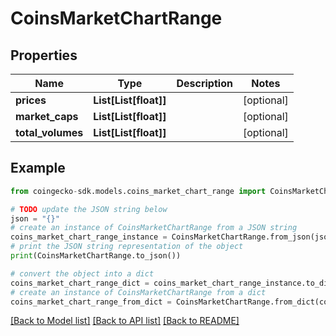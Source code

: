 # CoinsMarketChartRange


## Properties

Name | Type | Description | Notes
------------ | ------------- | ------------- | -------------
**prices** | **List[List[float]]** |  | [optional] 
**market_caps** | **List[List[float]]** |  | [optional] 
**total_volumes** | **List[List[float]]** |  | [optional] 

## Example

```python
from coingecko-sdk.models.coins_market_chart_range import CoinsMarketChartRange

# TODO update the JSON string below
json = "{}"
# create an instance of CoinsMarketChartRange from a JSON string
coins_market_chart_range_instance = CoinsMarketChartRange.from_json(json)
# print the JSON string representation of the object
print(CoinsMarketChartRange.to_json())

# convert the object into a dict
coins_market_chart_range_dict = coins_market_chart_range_instance.to_dict()
# create an instance of CoinsMarketChartRange from a dict
coins_market_chart_range_from_dict = CoinsMarketChartRange.from_dict(coins_market_chart_range_dict)
```
[[Back to Model list]](../README.md#documentation-for-models) [[Back to API list]](../README.md#documentation-for-api-endpoints) [[Back to README]](../README.md)


